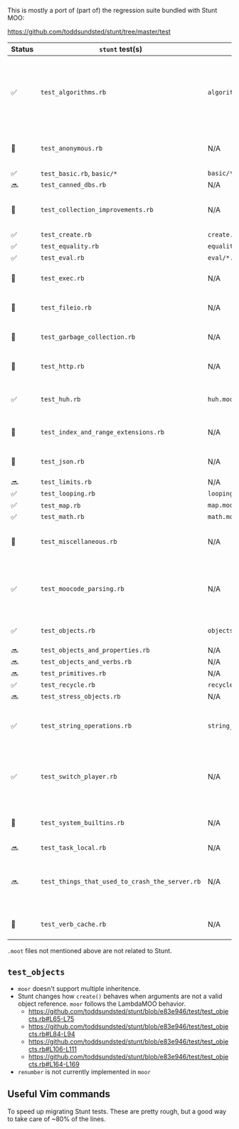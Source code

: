This is mostly a port of (part of) the regression suite bundled with Stunt MOO:

https://github.com/toddsundsted/stunt/tree/master/test

| Status | `stunt` test(s)                                | `moor` test(s)               | Notes                                                                                       |
| ------ | ---------------------------------------------- | ---------------------------- | ------------------------------------------------------------------------------------------- |
| ✅     | `test_algorithms.rb`                           | `algorithms.moot`            | `stunt` added multiple hashing algorithms (not supported in `moor`). Fuzz tests not ported. |
| 🚫     | `test_anonymous.rb`                            | N/A                          | `moor` doesn't support anonymous objects.                                                   |
| ✅     | `test_basic.rb`, `basic/*`                     | `basic/*.moot`               |                                                                                             |
| 🔜     | `test_canned_dbs.rb`                           | N/A                          |                                                                                             |
| 🤔     | `test_collection_improvements.rb`              | N/A                          | Are these tests valuable / relevant for `moor`?                                             |
| ✅     | `test_create.rb`                               | `create.moot`                |                                                                                             |
| ✅     | `test_equality.rb`                             | `equality.moot`              |                                                                                             |
| ✅     | `test_eval.rb`                                 | `eval/*.moot`                |                                                                                             |
| 🚫     | `test_exec.rb`                                 | N/A                          | `moor` doesn't support this Stunt extension.                                                |
| 🚫     | `test_fileio.rb`                               | N/A                          | `moor` doesn't support this Stunt extension.                                                |
| 🚫     | `test_garbage_collection.rb`                   | N/A                          | `moor` doesn't support this Stunt extension.                                                |
| 🚫     | `test_http.rb`                                 | N/A                          | `moor` doesn't support this Stunt extension.                                                |
| ✅     | `test_huh.rb`                                  | `huh.moot`                   | See also `huh` test in the `telnet-host` crate.                                             |
| 🚫     | `test_index_and_range_extensions.rb`           | N/A                          | `moor` doesn't support this Stunt extension.                                                |
| 🚫     | `test_json.rb`                                 | N/A                          | `moor` doesn't support this Stunt extension.                                                |
| 🔜     | `test_limits.rb`                               | N/A                          |                                                                                             |
| ✅     | `test_looping.rb`                              | `looping.moot`               |                                                                                             |
| ✅     | ️`test_map.rb`                                  | `map.moot`                   |                                                                                             |
| ✅     | `test_math.rb`                                 | `math.moot`                  |                                                                                             |
| 🚫     | `test_miscellaneous.rb`                        | N/A                          | `moor` doesn't support this Stunt extension (`isa`)                                         |
| ✅     | `test_moocode_parsing.rb`                      | N/A                          | Dropped tests for Stunt extensions (`^` collection, bitwise operators)                      |
| ✅     | `test_objects.rb`                              | `objects/{test_method}.moot` | See `test_objects` heading below                                                            |
| 🔜     | `test_objects_and_properties.rb`               | N/A                          |                                                                                             |
| 🔜     | `test_objects_and_verbs.rb`                    | N/A                          |                                                                                             |
| 🔜     | `test_primitives.rb`                           | N/A                          |                                                                                             |
| ✅     | `test_recycle.rb`                              | `recycle.moot`               |                                                                                             |
| 🔜     | `test_stress_objects.rb`                       | N/A                          |                                                                                             |
| ✅     | `test_string_operations.rb`                    | `string_operations.moot`     | Extended with cases based on LambdaMOO Programmer's Manual                                  |
| ✅     | `test_switch_player.rb`                        | N/A                          | `moor` now supports `switch_player()` builtin, but we don't have this test done             |
| 🚫     | `test_system_builtins.rb`                      | N/A                          | `moor` doesn't support this Stunt extension (`getenv`).                                     |
| 🔜     | `test_task_local.rb`                           | N/A                          |                                                                                             |
| 🔜     | `test_things_that_used_to_crash_the_server.rb` | N/A                          | Probably useful to test these, since they were tricky for another server at somepoint       |
| 🚫     | `test_verb_cache.rb`                           | N/A                          | `moor` doesn't support this Stunt extension.                                                |

`.moot` files not mentioned above are not related to Stunt.

## `test_objects`

- `moor` doesn't support multiple inheritence.
- Stunt changes how `create()` behaves when arguments are not a valid object reference. `moor`
  follows the LambdaMOO behavior.
  - https://github.com/toddsundsted/stunt/blob/e83e946/test/test_objects.rb#L65-L75
  - https://github.com/toddsundsted/stunt/blob/e83e946/test/test_objects.rb#L84-L94
  - https://github.com/toddsundsted/stunt/blob/e83e946/test/test_objects.rb#L106-L111
  - https://github.com/toddsundsted/stunt/blob/e83e946/test/test_objects.rb#L164-L169
- `renumber` is not currently implemented in `moor`

## Useful Vim commands

To speed up migrating Stunt tests. These are pretty rough, but a good way to take care of ~80% of
the lines.
